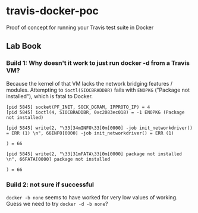 # travis-docker-poc
Proof of concept for running your Travis test suite in Docker

## Lab Book

### Build 1: Why doesn't it work to just run docker -d from a Travis VM?

Because the kernel of that VM lacks the network bridging features /
modules. Attempting to `ioctl(SIOCBRADDBR)` fails with `ENOPKG`
("Package not installed"), which is fatal to Docker.

    [pid 5845] socket(PF_INET, SOCK_DGRAM, IPPROTO_IP) = 4
    [pid 5845] ioctl(4, SIOCBRADDBR, 0xc2083ec018) = -1 ENOPKG (Package not installed)
    
    [pid 5845] write(2, "\33[34mINFO\33[0m[0000] -job init_networkdriver() = ERR (1) \n", 66INFO[0000] -job init_networkdriver() = ERR (1)
    
    ) = 66
    
    [pid 5845] write(2, "\33[31mFATA\33[0m[0000] package not installed \n", 66FATA[0000] package not installed
    
    ) = 66

### Build 2: not sure if successful

`docker -b none` seems to have worked for very low values of working.
Guess we need to try `docker -d -b none`?
